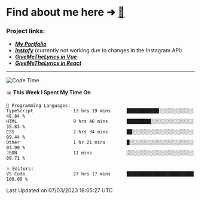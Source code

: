 # Find about me here ➜ [🧑](https://pauabella.dev)

### Project links:
- ***[My Portfolio](https://pauabella.dev)***
- ***[Instafy](https://instafy.me)*** (currently not working due to changes in the Instagram API)
- ***[GiveMeTheLyrics in Vue](https://lyrics.pauabella.dev)***
- ***[GiveMeTheLyrics in React](https://pauabella.dev/GiveMeTheLyrics)***

---
<!--START_SECTION:waka-->
![Code Time](http://img.shields.io/badge/Code%20Time-1%2C968%20hrs%2012%20mins-blue)

📊 **This Week I Spent My Time On** 

```text
💬 Programming Languages: 
TypeScript               13 hrs 19 mins      ████████████░░░░░░░░░░░░░   48.84 % 
HTML                     9 hrs 46 mins       █████████░░░░░░░░░░░░░░░░   35.83 % 
CSS                      2 hrs 34 mins       ██░░░░░░░░░░░░░░░░░░░░░░░   09.44 % 
Other                    1 hr 21 mins        █░░░░░░░░░░░░░░░░░░░░░░░░   04.99 % 
JSON                     11 mins             ░░░░░░░░░░░░░░░░░░░░░░░░░   00.71 % 

🔥 Editors: 
VS Code                  27 hrs 17 mins      █████████████████████████   100.00 % 
```


 Last Updated on 07/03/2023 18:05:27 UTC
<!--END_SECTION:waka-->
